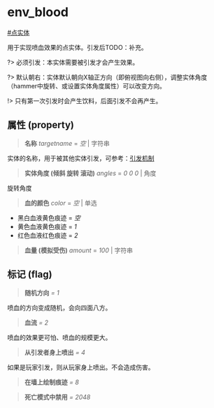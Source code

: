 # env_blood
[#点实体](wiki/point_entity)

用于实现喷血效果的点实体。引发后TODO：补充。

?> 必须引发：本实体需要被引发才会产生效果。

?> 默认朝右：实体默认朝向X轴正方向（即俯视图向右侧），调整实体角度（hammer中旋转、或设置实体角度属性）可以改变方向。

!> 只有第一次引发时会产生饮料，后面引发不会再产生。

## 属性 (property)
> **名称** *targetname* = *空* | 字符串

实体的名称，用于被其他实体引发，可参考：[引发机制](wiki/trigger)

> **实体角度 (倾斜 旋转 滚动)** *angles* = *0 0 0* | 角度

旋转角度

> **血的颜色** *color* = *空* | 单选

- 黑白血液黄色痕迹 = *空*
- 黄色血液黄色痕迹 = *1*
- 红色血液红色痕迹 = *2*

> **血量 (模拟受伤)** *amount* = *100* | 字符串

## 标记 (flag)
> **随机方向** *= 1*

喷血的方向变成随机，会向四面八方。

> **血流** *= 2*

喷血的效果更可怕、喷血的规模更大。

> **从引发者身上喷出** *= 4*

如果是玩家引发，则从玩家身上喷出。不会造成伤害。

> **在墙上绘制痕迹** *= 8*

> **死亡模式中禁用** *= 2048*

